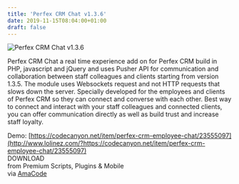 ```yaml
---
title: 'Perfex CRM Chat v1.3.6'
date: 2019-11-15T08:04:00+01:00
draft: false
---
```


![Perfex CRM Chat v1.3.6](http://www.codelist.cc/uploads/posts/2019-11/1573801175_perfexcrmchat.jpg "Perfex CRM Chat v1.3.6")  
  
Perfex CRM Chat a real time experience add on for Perfex CRM build in PHP, javascript and jQuery and uses Pusher API for communication and collaboration between staff colleagues and clients starting from version 1.3.5. The module uses Websockets request and not HTTP requests that slows down the server. Specially developed for the employees and clients of Perfex CRM so they can connect and converse with each other. Best way to connect and interact with your staff colleagues and connected clients, you can offer communication directly as well as build trust and increase staff loyalty.  
  
Demo: [https://codecanyon.net/item/perfex-crm-employee-chat/23555097](http://www.lolinez.com/?https://codecanyon.net/item/perfex-crm-employee-chat/23555097)  
DOWNLOAD  
from Premium Scripts, Plugins & Mobile  
via [AmaCode](https://amazcode.ooo)